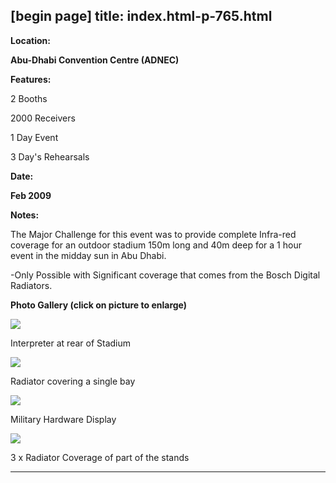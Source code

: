 [begin page]
 title: index.html-p-765.html
----------------------------------------------------------

**Location:**

**Abu-Dhabi Convention Centre (ADNEC)**

**Features:**

2 Booths

2000 Receivers

1 Day Event

3 Day's Rehearsals

**Date:**

**Feb 2009**

**Notes:**

The Major Challenge for this event was to provide complete Infra-red coverage for an outdoor stadium 150m long and 40m deep for a 1 hour event in the midday sun in Abu Dhabi.

-Only Possible with Significant coverage that comes from the Bosch Digital Radiators.

**Photo Gallery (click on picture to enlarge)**

[ ![ ](wp-content/uploads/2011/09/IDEX-09interpreter_s.jpg)](wp-content/uploads/2011/09/IDEX-09interpreter_l.jpg)

Interpreter at rear of Stadium

[ ![  ](wp-content/uploads/2011/09/IDEX-09radiator_s.jpg)](wp-content/uploads/2011/09/IDEX-09radiator_l.jpg)

Radiator covering a single bay

[ ![  ](wp-content/uploads/2011/09/IDEX-09military_hardware_s.jpg)](wp-content/uploads/2011/09/IDEX-09military_hardware_l.jpg)

Military Hardware Display

[ ![ ](wp-content/uploads/2011/09/IDEX-09stage_s.jpg)](wp-content/uploads/2011/09/IDEX-09stage_l.jpg)

3 x Radiator Coverage of part of the stands




----------------------------------------------------------
